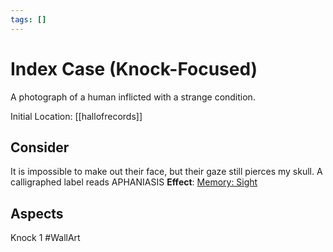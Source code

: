 ```yaml
---
tags: []
---
```

# Index Case (Knock-Focused)
A photograph of a human inflicted with a strange condition.

Initial Location: [[hallofrecords]]
## Consider
It is impossible to make out their face, but their gaze still pierces my skull. A calligraphed label reads APHANIASIS
**Effect**: [Memory: Sight](https://uadaf.theevilroot.xyz/rowenarium/element/mem.sight)
## Aspects
Knock 1
#WallArt
